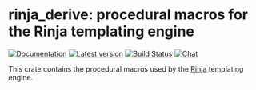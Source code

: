 # rinja_derive: procedural macros for the Rinja templating engine

[![Documentation](https://docs.rs/rinja_derive/badge.svg)](https://docs.rs/rinja_derive/)
[![Latest version](https://img.shields.io/crates/v/rinja_derive.svg)](https://crates.io/crates/rinja_derive)
[![Build Status](https://github.com/rinja-rs/rinja/workflows/CI/badge.svg)](https://github.com/rinja-rs/rinja/actions?query=workflow%3ACI)
[![Chat](https://img.shields.io/discord/976380008299917365?logo=discord)](https://discord.gg/ZucwjE6bmT)

This crate contains the procedural macros used by the
[Rinja](https://github.com/rinja-rs/rinja) templating engine.
